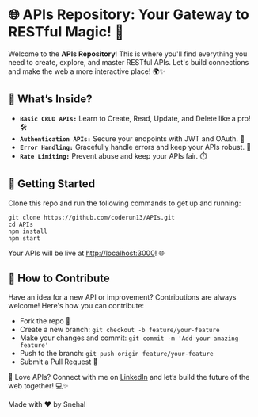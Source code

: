 <!DOCTYPE html>
<html lang="en">
<head>
    <meta charset="UTF-8">
    <meta name="viewport" content="width=device-width, initial-scale=1.0">
<!--     <title>APIs Repository</title> -->
</head>
<body>
    <div class="container">
        <h1>🌐 APIs Repository: Your Gateway to RESTful Magic! 🚀</h1>
        <p>Welcome to the <strong>APIs Repository</strong>! This is where you'll find everything you need to create, explore, and master RESTful APIs. Let's build connections and make the web a more interactive place! 🌍✨</p>
        <h2>📂 What’s Inside?</h2>
        <ul>
            <li><strong><code>Basic CRUD APIs:</code></strong> Learn to Create, Read, Update, and Delete like a pro! 🛠️</li>
            <li><strong><code>Authentication APIs:</code></strong> Secure your endpoints with JWT and OAuth. 🔐</li>
            <li><strong><code>Error Handling:</code></strong> Gracefully handle errors and keep your APIs robust. 🐞</li>
            <li><strong><code>Rate Limiting:</code></strong> Prevent abuse and keep your APIs fair. ⏱️</li>
        </ul>
        <h2>🚀 Getting Started</h2>
        <p>Clone this repo and run the following commands to get up and running:</p>
        <div class="code-block">
            <code>git clone https://github.com/coderun13/APIs.git</code><br>
            <code>cd APIs</code><br>
            <code>npm install</code><br>
            <code>npm start</code>
        </div>
        <p>Your APIs will be live at <a href="http://localhost:3000" target="_blank">http://localhost:3000</a>! 🌐</p>
        <h2>🤝 How to Contribute</h2>
        <p>Have an idea for a new API or improvement? Contributions are always welcome! Here's how you can contribute:</p>
        <ul>
            <li>Fork the repo 🍴</li>
            <li>Create a new branch: <code>git checkout -b feature/your-feature</code></li>
            <li>Make your changes and commit: <code>git commit -m 'Add your amazing feature'</code></li>
            <li>Push to the branch: <code>git push origin feature/your-feature</code></li>
            <li>Submit a Pull Request 🚀</li>
        </ul>
        <div class="cta">
            <p>🌟 Love APIs? Connect with me on <a href="https://www.linkedin.com/in/coderunsnehal/" target="_blank">LinkedIn</a> and let’s build the future of the web together! 💻✨</p>
        </div>
        <div class="footer">
            <p>Made with ❤️ by Snehal</p>
        </div>
    </div>
</body>
</html>
 
